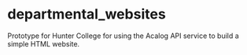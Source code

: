 # departmental_websites
Prototype for Hunter College for using the Acalog API service to build a simple HTML website.

